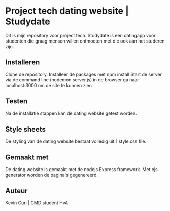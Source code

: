 # Project tech dating website | Studydate
Dit is mijn repository voor project tech. Studydate is een datingapp voor studenten die graag mensen willen ontmoeten met die ook aan het studeren zijn. 

## Installeren
Clone de repository.
Installeer de packages met npm install
Start de server via de command line (nodemon server.js)
in de browser ga naar localhost:3000 om de site te kunnen zien

## Testen
Na de installatie stappen kan de dating website getest worden.

## Style sheets
De styling van de dating website bestaat volledig uit 1 style.css file. 

## Gemaakt met
De dating website is gemaakt met de nodejs Express framework. Met ejs generator worden de pagina's gegenereerd.

## Auteur
Kevin Curi | CMD student HvA
